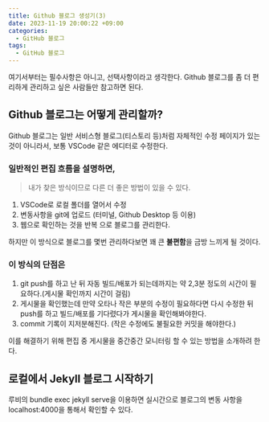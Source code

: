 ```yaml
---
title: Github 블로그 생성기(3)
date: 2023-11-19 20:00:22 +09:00
categories:
  - GitHub 블로그
tags:
  - GitHub 블로그
---
```


여기서부터는 필수사항은 아니고, 선택사항이라고 생각한다.
Github 블로그를 좀 더 편리하게 관리하고 싶은 사람들만 참고하면 된다.

## Github 블로그는 어떻게 관리할까?
Github 블로그는 일반 서비스형 블로그(티스토리 등)처럼 자체적인 수정 페이지가 있는 것이 아니라서, 보통 VSCode 같은 에디터로 수정한다. <br/>

### 일반적인 편집 흐름을 설명하면,
>내가 찾은 방식이므로 다른 더 좋은 방법이 있을 수 있다.

1. VSCode로 로컬 폴더를 열어서 수정
2. 변동사항을 git에 업로드 (터미널, Github Desktop 등 이용)
3. 웹으로 확인하는 것을 반복
으로 블로그를 관리한다.<br/>

하지만 이 방식으로 블로그를 몇번 관리하다보면 꽤 큰 **불편함**을 금방 느끼게 될 것이다.<br/>
### 이 방식의 단점은
1. git push를 하고 난 뒤 자동 빌드/배포가 되는데까지는 약 2,3분 정도의 시간이 필요하다.(게시물 확인까지 시간이 걸림)
2. 게시물을 확인했는데 만약 오타나 작은 부분의 수정이 필요하다면 다시 수정한 뒤 push를 하고 빌드/배포를 기다렸다가 게시물을 확인해봐야한다.
3. commit 기록이 지저분해진다. (작은 수정에도 불필요한 커밋을 해야한다.)


이를 해결하기 위해 편집 중 게시물을 중간중간 모니터링 할 수 있는 방법을 소개하려 한다.

## 로컬에서 Jekyll 블로그 시작하기
루비의 bundle exec jekyll serve을 이용하면 실시간으로 블로그의 변동 사항을 localhost:4000을 통해서 확인할 수 있다.

